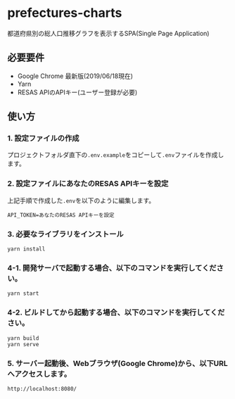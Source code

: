 # prefectures-charts

都道府県別の総人口推移グラフを表示するSPA(Single Page Application)

## 必要要件

- Google Chrome 最新版(2019/06/18現在)
- Yarn
- RESAS APIのAPIキー(ユーザー登録が必要)

## 使い方

### 1. 設定ファイルの作成
プロジェクトフォルダ直下の`.env.example`をコピーして`.env`ファイルを作成します。

### 2. 設定ファイルにあなたのRESAS APIキーを設定  
上記手順で作成した`.env`を以下のように編集します。

```
API_TOKEN=あなたのRESAS APIキーを設定
```

### 3. 必要なライブラリをインストール

```
yarn install
```

### 4-1. 開発サーバで起動する場合、以下のコマンドを実行してください。

```
yarn start
```

### 4-2. ビルドしてから起動する場合、以下のコマンドを実行してください。

```
yarn build
yarn serve
```

### 5. サーバー起動後、Webブラウザ(Google Chrome)から、以下URLへアクセスします。

```
http://localhost:8080/
```
